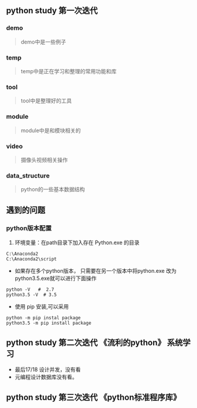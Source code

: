 ## python study 第一次迭代


### demo
> demo中是一些例子

### temp
> temp中是正在学习和整理的常用功能和库

### tool
> tool中是整理好的工具

### module
> module中是和模块相关的

### video
> 摄像头视频相关操作


### data_structure 

> python的一些基本数据结构


## 遇到的问题

### python版本配置

1. 环境变量：在path目录下加入存在 Python.exe 的目录
```
C:\Anaconda2
C:\Anaconda2\script
```
* 如果存在多个python版本， 只需要在另一个版本中将python.exe 改为 python3.5.exe就可以进行下面操作
```
python -V   #  2.7
python3.5 -V  # 3.5
```
* 使用 pip 安装,可以采用
```
python -m pip instal package
python3.5 -m pip install package
```


## python study 第二次迭代 《流利的python》 系统学习

* 最后17/18 设计并发，没有看
* 元编程设计数据库没有看。



## python study 第三次迭代 《python标准程序库》


